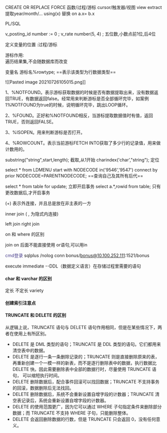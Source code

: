 CREATE OR REPLACE FORCE 函数/过程/游标 cursor/触发器/视图 view
extract 提取year/month/...
using(x) 替换 on a.x= b.x

PL/SQL 

v_posting_id         number := 0 ;
v_rate               number(5, 4) ;				五位数,小数点前1位,后4位

定义变量的位置 :过程/游标

游标作用:	
		遍历结果集,不会随数据库而改变
					
   变量名      游标名%rowtype;			 ==表示该类型为行数据类型==
   
![[Pasted image 20210726105015.png]]

1、%NOTFOUND。表示游标获取数据的时候是否有数据提取出来，没有数据返回TRUE，有数据返回false。经常用来判断游标是否全部循环完毕，如案例1%NOTFOUND为true的时候，说明循环完毕，跳出LOOP循环。

2、%FOUND。正好和%NOTFOUND相反，当游标提取数据值时有值，返回TRUE，否则返回FALSE。

3、%ISOPEN。用来判断游标是否打开。

4、%ROWCOUNT。表示当前游标FETCH INTO获取了多少行的记录值，用来做计数用的。

substring("string",start,length);						截取,从1开始
charindex('char',"string");									定位

select * from LDMENU start with NODECODE in('9546','9547') connect by prior NODECODE=PARENTNODECODE;		==查询自己及其所有后代==

select * from table for update;				立即开启事务
select a.*,rowid from table;					只有更改数据后,才开启事务

(+)  表示外连接，并且总是放在非主表的一方

inner join  (     ,    为隐式内连接)

left join 
right join 

on 和 where 的区别

join on 后面不能直接使用 or语句,可以用in

<font color="#483D8B">cmd登录</font>
	sqlplus /nolog
	conn bonus/bonus@10.100.252.111:1521/bonus

execute immediate                                    --DDL（数据定义语言）在存储过程里需要的语句

#### char 和 varchar 的区别
 定长       不定长 variety
 
#### 创建索引注意点

#### TRUNCATE 和 DELETE 的区别

从逻辑上说，TRUNCATE 语句与 DELETE 语句作用相同，但是在某些情况下，两者在使用上有所区别。  

-   DELETE 是 DML 类型的语句；TRUNCATE 是 DDL 类型的语句。它们都用来清空表中的数据。
-   DELETE 是逐行一条一条删除记录的；TRUNCATE 则是直接删除原来的表，再重新创建一个一模一样的新表，而不是逐行删除表中的数据，执行数据比 DELETE 快。因此需要删除表中全部的数据行时，尽量使用 TRUNCATE 语句， 可以缩短执行时间。
-   DELETE 删除数据后，配合事件回滚可以找回数据；TRUNCATE 不支持事务的回滚，数据删除后无法找回。
-   DELETE 删除数据后，系统不会重新设置自增字段的计数器；TRUNCATE 清空表记录后，系统会重新设置自增字段的计数器。
-   DELETE 的使用范围更广，因为它可以通过 WHERE 子句指定条件来删除部分数据；而 TRUNCATE 不支持 WHERE 子句，只能删除整体。
-   DELETE 会返回删除数据的行数，但是 TRUNCATE 只会返回 0，没有任何意义。

